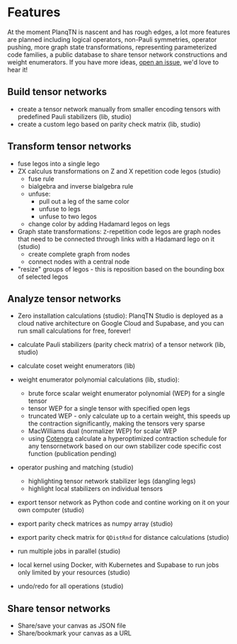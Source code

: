 # Features

At the moment PlanqTN is nascent and has rough edges, a lot more features are
planned including logical operators, non-Pauli symmetries, operator pushing,
more graph state transformations, representing parameterized code families, a
public database to share tensor network constructions and weight enumerators. If
you have more ideas,
[open an issue](https://github.com/planqtn/planqtn/issues/new), we'd love to
hear it!

## Build tensor networks

-   create a tensor network manually from smaller encoding tensors with
    predefined Pauli stabilizers (lib, studio)
-   create a custom lego based on parity check matrix (lib, studio)

## Transform tensor networks

-   fuse legos into a single lego
-   ZX calculus transformations on Z and X repetition code legos (studio)
    -   fuse rule
    -   bialgebra and inverse bialgebra rule
    -   unfuse:
        -   pull out a leg of the same color
        -   unfuse to legs
        -   unfuse to two legos
    -   change color by adding Hadamard legos on legs
-   Graph state transformations: `Z`-repetition code legos are graph nodes that
    need to be connected through links with a Hadamard lego on it (studio)
    -   create complete graph from nodes
    -   connect nodes with a central node
-   "resize" groups of legos - this is reposition based on the bounding box of
    selected legos

## Analyze tensor networks

-   Zero installation calculations (studio): PlanqTN Studio is deployed as a
    cloud native architecture on Google Cloud and Supabase, and you can run
    small calculations for free, forever!
-   calculate Pauli stabilizers (parity check matrix) of a tensor network (lib,
    studio)
-   calculate coset weight enumerators (lib)
-   weight enumerator polynomial calculations (lib, studio):
    -   brute force scalar weight enumerator polynomial (WEP) for a single
        tensor
    -   tensor WEP for a single tensor with specified open legs
    -   truncated WEP - only calculate up to a certain weight, this speeds up
        the contraction significantly, making the tensors very sparse
    -   MacWilliams dual (normalizer WEP) for scalar WEP
    -   using [Cotengra](https://cotengra.readthedocs.io/) calculate a
        hyperoptimized contraction schedule for any tensornetwork based on our
        own stabilizer code specific cost function (publication pending)
-   operator pushing and matching (studio)

    -   highlighting tensor network stabilizer legs (dangling legs)
    -   highlight local stabilizers on individual tensors

-   export tensor network as Python code and contine working on it on your own
    computer (studio)
-   export parity check matrices as numpy array (studio)
-   export parity check matrix for `QDistRnd` for distance calculations (studio)
-   run multiple jobs in parallel (studio)
-   local kernel using Docker, with Kubernetes and Supabase to run jobs only
    limited by your resources (studio)
-   undo/redo for all operations (studio)

## Share tensor networks

-   Share/save your canvas as JSON file
-   Share/bookmark your canvas as a URL
